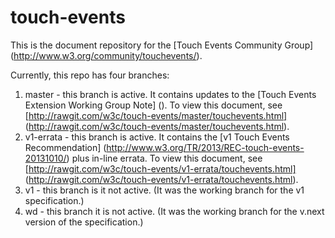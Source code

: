 touch-events
============

This is the document repository for the [Touch Events Community Group] (http://www.w3.org/community/touchevents/).

Currently, this repo has four branches:

1. master - this branch is active. It contains updates to the [Touch Events Extension Working Group Note] (). To view this document, see [http://rawgit.com/w3c/touch-events/master/touchevents.html] (http://rawgit.com/w3c/touch-events/master/touchevents.html).
2. v1-errata - this branch is active. It contains the [v1 Touch Events Recommendation] (http://www.w3.org/TR/2013/REC-touch-events-20131010/) plus in-line errata. To view this document, see [http://rawgit.com/w3c/touch-events/v1-errata/touchevents.html] (http://rawgit.com/w3c/touch-events/v1-errata/touchevents.html).
3. v1 - this branch is it not active. (It was the working branch for the v1 specification.)
4. wd - this branch it is not active. (It was the working branch for the v.next version of the specification.)

